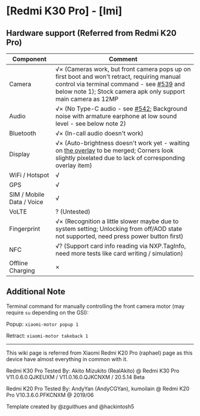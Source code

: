 # [Redmi K30 Pro] - [lmi]

## Hardware support (Referred from Redmi K20 Pro)

| Component                 |      Comment                                              |
|---------------------------|-----------------------------------------------------------|
| Camera                    | √× (Cameras work, but front camera pops up on first boot and won't retract, requiring manual control via terminal command - see [#539](https://github.com/phhusson/treble_experimentations/issues/539) and below note 1); Stock camera apk only support main camera as 12MP |
| Audio                     | √× (No Type-C audio - see [#542](https://github.com/phhusson/treble_experimentations/issues/542); Background noise with armature earphone at low sound level - see below note 2) |
| Bluetooth                 | √× (In-call audio doesn't work) |
| Display                   | √× (Auto-brightness doesn't work yet - waiting on [the overlay](https://github.com/phhusson/vendor_hardware_overlay/pull/110) to be merged; Corners look slightly pixelated due to lack of corresponding overlay item) |
| WiFi / Hotspot            | √ |
| GPS                       | √ |
| SIM / Mobile Data / Voice | √ |
| VoLTE                     | ? (Untested) |
| Fingerprint               | √× (Recognition a little slower maybe due to system setting; Unlocking from off/AOD state not supported, need press power button first) |
| NFC                       | √? (Support card info reading via NXP.TagInfo, need more tests like card writing / simulation) |
| Offline Charging          | × |

## Additional Note

Terminal command for manually controlling the front camera motor (may require `su` depending on the GSI):

Popup: `xiaomi-motor popup 1`

Retract: `xiaomi-motor takeback 1`

---

This wiki page is referred from Xiaomi Redmi K20 Pro (raphael) page as this device have almost everything in common with it.

Redmi K30 Pro Tested By: Akito Mizukito (RealAkito) @ Redmi K30 Pro V11.0.6.0.QJKEUXM / V11.0.16.0.QJKCNXM / 20.5.14 Beta 

Redmi K20 Pro Tested By: AndyYan (AndyCGYan), kumoilain @ Redmi K20 Pro V10.3.6.0.PFKCNXM @ 2019/06

Template created by @zguithues and @hackintosh5